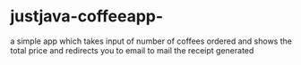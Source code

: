 # justjava-coffeeapp-
a simple app which takes input of number of coffees ordered and shows the total price and redirects you to email to mail the receipt generated
